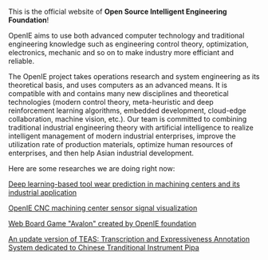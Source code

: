 This is the official website of **Open Source Intelligent Engineering Foundation**!

OpenIE aims to use both advanced computer technology and traditional engineering knowledge such as engineering control theory, optimization, electronics, mechanic and so on to make industry more efficiant and reliable.

The OpenIE project takes operations research and system engineering as its theoretical basis, and uses computers as an advanced means. It is compatible with and contains many new disciplines and theoretical technologies (modern control theory, meta-heuristic and deep reinforcement learning algorithms, embedded development, cloud-edge collaboration, machine vision, etc.). Our team is committed to combining traditional industrial engineering theory with artificial intelligence to realize intelligent management of modern industrial enterprises, improve the utilization rate of production materials, optimize human resources of enterprises, and then help Asian industrial development.

Here are some researches we are doing right now:

[Deep learning-based tool wear prediction in machining centers and its industrial application](https://github.com/Open-Source-Intelligent-Engineering/OpenIE-WaveAnalysis)

[OpenIE CNC machining center sensor signal visualization](https://github.com/Open-Source-Intelligent-Engineering/OpenIE-Streamlit)

[Web Board Game "Avalon" created by OpenIE foundation](https://github.com/Open-Source-Intelligent-Engineering/OpenIE-Avalon)

[An update version of TEAS: Transcription and Expressiveness Annotation System dedicated to Chinese Tranditional Instrument Pipa](https://github.com/Open-Source-Intelligent-Engineering/TEAS-2.0)
